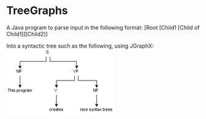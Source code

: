 # TreeGraphs
A Java program to parse input in the following format:
[Root [Child1 [Child of Child1]][Child2]]

Into a syntactic tree such as the following, using JGraphX:
![Example tree](https://github.com/dwzhou/TreeGraphs/blob/master/graph.png)
